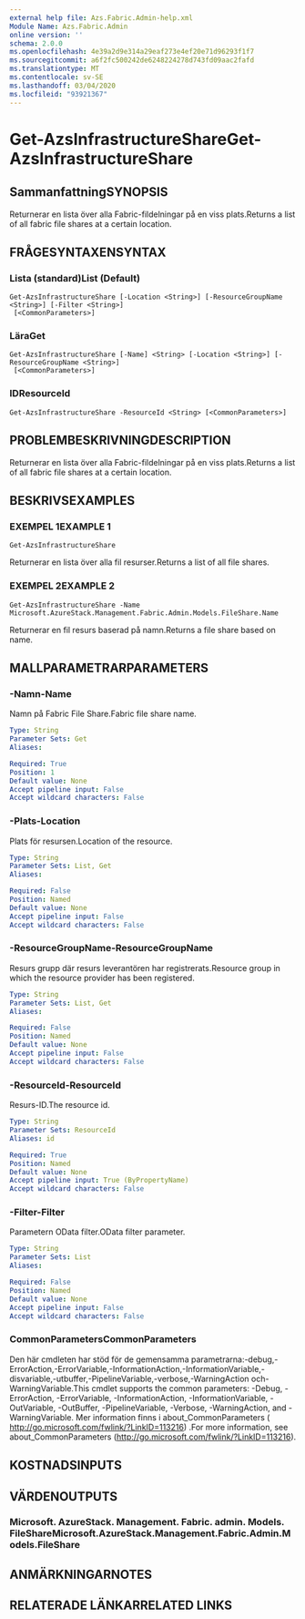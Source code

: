 ```yaml
---
external help file: Azs.Fabric.Admin-help.xml
Module Name: Azs.Fabric.Admin
online version: ''
schema: 2.0.0
ms.openlocfilehash: 4e39a2d9e314a29eaf273e4ef20e71d96293f1f7
ms.sourcegitcommit: a6f2fc500242de6248224278d743fd09aac2fafd
ms.translationtype: MT
ms.contentlocale: sv-SE
ms.lasthandoff: 03/04/2020
ms.locfileid: "93921367"
---
```

# <span data-ttu-id="2aa27-101">Get-AzsInfrastructureShare</span><span class="sxs-lookup"><span data-stu-id="2aa27-101">Get-AzsInfrastructureShare</span></span>

## <span data-ttu-id="2aa27-102">Sammanfattning</span><span class="sxs-lookup"><span data-stu-id="2aa27-102">SYNOPSIS</span></span>
<span data-ttu-id="2aa27-103">Returnerar en lista över alla Fabric-fildelningar på en viss plats.</span><span class="sxs-lookup"><span data-stu-id="2aa27-103">Returns a list of all fabric file shares at a certain location.</span></span>

## <span data-ttu-id="2aa27-104">FRÅGESYNTAXEN</span><span class="sxs-lookup"><span data-stu-id="2aa27-104">SYNTAX</span></span>

### <span data-ttu-id="2aa27-105">Lista (standard)</span><span class="sxs-lookup"><span data-stu-id="2aa27-105">List (Default)</span></span>
```
Get-AzsInfrastructureShare [-Location <String>] [-ResourceGroupName <String>] [-Filter <String>]
 [<CommonParameters>]
```

### <span data-ttu-id="2aa27-106">Lära</span><span class="sxs-lookup"><span data-stu-id="2aa27-106">Get</span></span>
```
Get-AzsInfrastructureShare [-Name] <String> [-Location <String>] [-ResourceGroupName <String>]
 [<CommonParameters>]
```

### <span data-ttu-id="2aa27-107">ID</span><span class="sxs-lookup"><span data-stu-id="2aa27-107">ResourceId</span></span>
```
Get-AzsInfrastructureShare -ResourceId <String> [<CommonParameters>]
```

## <span data-ttu-id="2aa27-108">PROBLEMBESKRIVNING</span><span class="sxs-lookup"><span data-stu-id="2aa27-108">DESCRIPTION</span></span>
<span data-ttu-id="2aa27-109">Returnerar en lista över alla Fabric-fildelningar på en viss plats.</span><span class="sxs-lookup"><span data-stu-id="2aa27-109">Returns a list of all fabric file shares at a certain location.</span></span>

## <span data-ttu-id="2aa27-110">BESKRIVS</span><span class="sxs-lookup"><span data-stu-id="2aa27-110">EXAMPLES</span></span>

### <span data-ttu-id="2aa27-111">EXEMPEL 1</span><span class="sxs-lookup"><span data-stu-id="2aa27-111">EXAMPLE 1</span></span>
```
Get-AzsInfrastructureShare
```

<span data-ttu-id="2aa27-112">Returnerar en lista över alla fil resurser.</span><span class="sxs-lookup"><span data-stu-id="2aa27-112">Returns a list of all file shares.</span></span>

### <span data-ttu-id="2aa27-113">EXEMPEL 2</span><span class="sxs-lookup"><span data-stu-id="2aa27-113">EXAMPLE 2</span></span>
```
Get-AzsInfrastructureShare -Name Microsoft.AzureStack.Management.Fabric.Admin.Models.FileShare.Name
```

<span data-ttu-id="2aa27-114">Returnerar en fil resurs baserad på namn.</span><span class="sxs-lookup"><span data-stu-id="2aa27-114">Returns a file share based on name.</span></span>

## <span data-ttu-id="2aa27-115">MALLPARAMETRAR</span><span class="sxs-lookup"><span data-stu-id="2aa27-115">PARAMETERS</span></span>

### <span data-ttu-id="2aa27-116">-Namn</span><span class="sxs-lookup"><span data-stu-id="2aa27-116">-Name</span></span>
<span data-ttu-id="2aa27-117">Namn på Fabric File Share.</span><span class="sxs-lookup"><span data-stu-id="2aa27-117">Fabric file share name.</span></span>

```yaml
Type: String
Parameter Sets: Get
Aliases:

Required: True
Position: 1
Default value: None
Accept pipeline input: False
Accept wildcard characters: False
```

### <span data-ttu-id="2aa27-118">-Plats</span><span class="sxs-lookup"><span data-stu-id="2aa27-118">-Location</span></span>
<span data-ttu-id="2aa27-119">Plats för resursen.</span><span class="sxs-lookup"><span data-stu-id="2aa27-119">Location of the resource.</span></span>

```yaml
Type: String
Parameter Sets: List, Get
Aliases:

Required: False
Position: Named
Default value: None
Accept pipeline input: False
Accept wildcard characters: False
```

### <span data-ttu-id="2aa27-120">-ResourceGroupName</span><span class="sxs-lookup"><span data-stu-id="2aa27-120">-ResourceGroupName</span></span>
<span data-ttu-id="2aa27-121">Resurs grupp där resurs leverantören har registrerats.</span><span class="sxs-lookup"><span data-stu-id="2aa27-121">Resource group in which the resource provider has been registered.</span></span>

```yaml
Type: String
Parameter Sets: List, Get
Aliases:

Required: False
Position: Named
Default value: None
Accept pipeline input: False
Accept wildcard characters: False
```

### <span data-ttu-id="2aa27-122">-ResourceId</span><span class="sxs-lookup"><span data-stu-id="2aa27-122">-ResourceId</span></span>
<span data-ttu-id="2aa27-123">Resurs-ID.</span><span class="sxs-lookup"><span data-stu-id="2aa27-123">The resource id.</span></span>

```yaml
Type: String
Parameter Sets: ResourceId
Aliases: id

Required: True
Position: Named
Default value: None
Accept pipeline input: True (ByPropertyName)
Accept wildcard characters: False
```

### <span data-ttu-id="2aa27-124">-Filter</span><span class="sxs-lookup"><span data-stu-id="2aa27-124">-Filter</span></span>
<span data-ttu-id="2aa27-125">Parametern OData filter.</span><span class="sxs-lookup"><span data-stu-id="2aa27-125">OData filter parameter.</span></span>

```yaml
Type: String
Parameter Sets: List
Aliases:

Required: False
Position: Named
Default value: None
Accept pipeline input: False
Accept wildcard characters: False
```

### <span data-ttu-id="2aa27-126">CommonParameters</span><span class="sxs-lookup"><span data-stu-id="2aa27-126">CommonParameters</span></span>
<span data-ttu-id="2aa27-127">Den här cmdleten har stöd för de gemensamma parametrarna:-debug,-ErrorAction,-ErrorVariable,-InformationAction,-InformationVariable,-disvariable,-utbuffer,-PipelineVariable,-verbose,-WarningAction och-WarningVariable.</span><span class="sxs-lookup"><span data-stu-id="2aa27-127">This cmdlet supports the common parameters: -Debug, -ErrorAction, -ErrorVariable, -InformationAction, -InformationVariable, -OutVariable, -OutBuffer, -PipelineVariable, -Verbose, -WarningAction, and -WarningVariable.</span></span> <span data-ttu-id="2aa27-128">Mer information finns i about_CommonParameters ( http://go.microsoft.com/fwlink/?LinkID=113216) .</span><span class="sxs-lookup"><span data-stu-id="2aa27-128">For more information, see about_CommonParameters (http://go.microsoft.com/fwlink/?LinkID=113216).</span></span>

## <span data-ttu-id="2aa27-129">KOSTNADS</span><span class="sxs-lookup"><span data-stu-id="2aa27-129">INPUTS</span></span>

## <span data-ttu-id="2aa27-130">VÄRDEN</span><span class="sxs-lookup"><span data-stu-id="2aa27-130">OUTPUTS</span></span>

### <span data-ttu-id="2aa27-131">Microsoft. AzureStack. Management. Fabric. admin. Models. FileShare</span><span class="sxs-lookup"><span data-stu-id="2aa27-131">Microsoft.AzureStack.Management.Fabric.Admin.Models.FileShare</span></span>

## <span data-ttu-id="2aa27-132">ANMÄRKNINGAR</span><span class="sxs-lookup"><span data-stu-id="2aa27-132">NOTES</span></span>

## <span data-ttu-id="2aa27-133">RELATERADE LÄNKAR</span><span class="sxs-lookup"><span data-stu-id="2aa27-133">RELATED LINKS</span></span>
